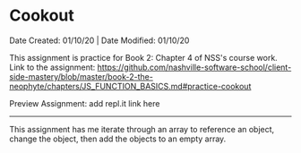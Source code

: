 # Cookout

Date Created: 01/10/20 | Date Modified: 01/10/20

This assignment is practice for Book 2: Chapter 4 of NSS's course work. Link to the assignment: https://github.com/nashville-software-school/client-side-mastery/blob/master/book-2-the-neophyte/chapters/JS_FUNCTION_BASICS.md#practice-cookout

Preview Assignment: add repl.it link here
***

This assignment has me iterate through an array to reference an object, change the object, then add the objects to an empty array. 
